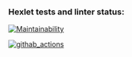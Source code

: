 ### Hexlet tests and linter status:

[![Maintainability](https://api.codeclimate.com/v1/badges/cad09c13a6859aaa1724/maintainability)](https://codeclimate.com/github/AnnaPalna/frontend-project-lvl1/maintainability)

[![githab_actions](https:/AnnaPalna/github.com//frontend-project-lvl1/workflows/githab%20actions/badge.svg)](https://github.com/AnnaPalna/frontend-project-lvl1/actions)
